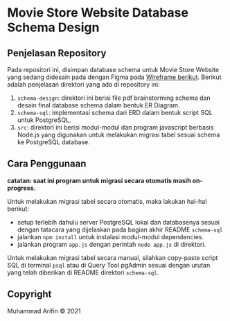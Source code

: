 # Movie Store Website Database Schema Design

## Penjelasan Repository

Pada repositori ini, disimpan database schema untuk Movie Store Website yang sedang didesain pada dengan Figma pada [Wireframe berikut](https://www.figma.com/file/bTfNSWux0iKoR9TjtgqUl8/Movie-Store-Website?node-id=0%3A1). Berikut adalah penjelasan direktori yang ada di repository ini:

1. `schema-design`: direktori ini berisi file pdf brainstorming schema dan desain final database schema dalam bentuk ER Diagram.
2. `schema-sql`: implementasi schema dari ERD dalam bentuk script SQL untuk PostgreSQL.
3. `src`: direktori ini berisi modul-modul dan program javascript berbasis Node.js yang digunakan untuk melakukan migrasi tabel sesuai schema ke PostgreSQL database.

## Cara Penggunaan
**catatan: saat ini program untuk migrasi secara otomatis masih on-progress.**

Untuk melakukan migrasi tabel secara otomatis, maka lakukan hal-hal berikut:

- setup terlebih dahulu server PostgreSQL lokal dan databasenya sesuai dengan tatacara yang dijelaskan pada bagian akhir README `schema-sql`
- jalankan `npm install` untuk instalasi modul-modul dependencies. 
- jalankan program `app.js` dengan perintah `node app.js` di direktori.

Untuk melakukan migrasi tabel secara manual, silahkan copy-paste script SQL di terminal `psql` atau di Query Tool pgAdmin sesuai dengan urutan yang telah diberikan di README direktori `schema-sql`.

## Copyright

Muhammad Arifin &copy; 2021
